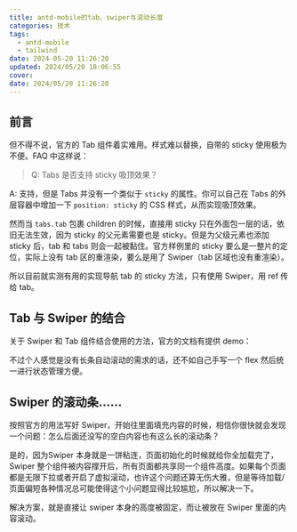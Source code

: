 ```yaml
---
title: antd-mobile的tab、swiper与滚动长度
categories: 技术
tags:
  - antd-mobile
  - tailwind
date: 2024-05-20 11:26:20
updated: 2024/05/20 18:06:55
cover:
date: 2024/05/20 11:26:20
---
```

## 前言

但不得不说，官方的 Tab 组件着实难用。样式难以替换，自带的 sticky 使用极为不便。FAQ 中这样说：

> Q: Tabs 是否支持 sticky 吸顶效果？
> 
A: 支持，但是 Tabs 并没有一个类似于 `sticky` 的属性。你可以自己在 Tabs 的外层容器中增加一下 `position: sticky` 的 CSS 样式，从而实现吸顶效果。

然而当 `tabs.tab` 包裹 children 的时候，直接用 sticky 只在外面包一层的话，依旧无法生效，因为 sticky 的父元素需要也是 sticky。但是为父级元素也添加 sticky 后，tab 和 tabs 则会一起被黏住。官方样例里的 sticky 要么是一整片的定位，实际上没有 tab 区的重渲染，要么是用了 Swiper（tab 区域也没有重渲染）。

所以目前就实测有用的实现导航 tab 的 sticky 方法，只有使用 Swiper，用 ref 传给 tab。

## Tab 与 Swiper 的结合

关于 Swiper 和 Tab 组件结合使用的方法，官方的文档有提供 demo：

不过个人感觉是没有长条自动滚动的需求的话，还不如自己手写一个 flex 然后统一进行状态管理方便。

## Swiper 的滚动条……

按照官方的用法写好 Swiper，开始往里面填充内容的时候，相信你很快就会发现一个问题：怎么后面还没写的空白内容也有这么长的滚动条？

是的，因为Swiper 本身就是一饼粘连，页面初始化的时候就给你全加载完了， Swiper 整个组件被内容撑开后，所有页面都共享同一个组件高度。如果每个页面都是无限下拉或者开启了虚拟滚动，也许这个问题还算无伤大雅，但是等待加载/页面偏短各种情况总可能使得这个小问题显得比较尴尬，所以解决一下。

解决方案，就是直接让 swiper 本身的高度被固定，而让被放在 Swiper 里面的内容滚动。
